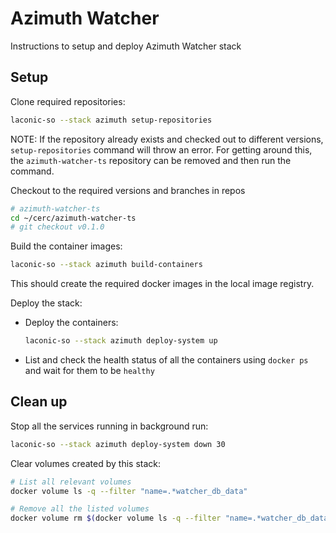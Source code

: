 # Azimuth Watcher

Instructions to setup and deploy Azimuth Watcher stack

## Setup

Clone required repositories:

```bash
laconic-so --stack azimuth setup-repositories
```

NOTE: If the repository already exists and checked out to different versions, `setup-repositories` command will throw an error.
For getting around this, the `azimuth-watcher-ts` repository can be removed and then run the command.

Checkout to the required versions and branches in repos

```bash
# azimuth-watcher-ts
cd ~/cerc/azimuth-watcher-ts
# git checkout v0.1.0
```

Build the container images:

```bash
laconic-so --stack azimuth build-containers
```

This should create the required docker images in the local image registry.

Deploy the stack:

* Deploy the containers:

  ```bash
  laconic-so --stack azimuth deploy-system up
  ```

* List and check the health status of all the containers using `docker ps` and wait for them to be `healthy`

## Clean up

Stop all the services running in background run:

```bash
laconic-so --stack azimuth deploy-system down 30
```

Clear volumes created by this stack:

```bash
# List all relevant volumes
docker volume ls -q --filter "name=.*watcher_db_data"

# Remove all the listed volumes
docker volume rm $(docker volume ls -q --filter "name=.*watcher_db_data")
```
